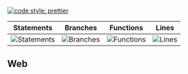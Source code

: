 [![code style: prettier](https://img.shields.io/badge/code_style-prettier-ff69b4.svg?style=flat-square)](https://github.com/prettier/prettier)

| Statements                                    | Branches                                  | Functions                                   | Lines                               |
| --------------------------------------------- | ----------------------------------------- | ------------------------------------------- | ----------------------------------- |
| ![Statements](https://img.shields.io/badge/Coverage-32.39%25-red.svg 'Make me better!') | ![Branches](https://img.shields.io/badge/Coverage-21.03%25-red.svg 'Make me better!') | ![Functions](https://img.shields.io/badge/Coverage-21.83%25-red.svg 'Make me better!') | ![Lines](https://img.shields.io/badge/Coverage-32.5%25-red.svg 'Make me better!') |

## Web
